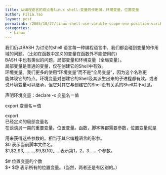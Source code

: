 ```yaml
---
title: 从编程语言的观点看linux shell-变量的作用域，环境变量，位置变量
author: Filia.Tao
layout: post
permalink: /2005/10/27/linux-shell-use-varible-scope-env-position-varible/
categories:
  - Linux
---
```

<div>
  我们仍以BASH 为讨论的shell 语言每一种编程语言中，我们都会碰到变量的作用域的问题。（比如在函数中定义的变量在函数外不能使用的)<br /> BASH 中也有类似的问题，局部变量和环境变量（全局变量）。<br /> 局部变量是普通的变量，仅在创建它的Shell中有效。<br /> 环境变量。我们更多的使用“环境变量”而不是“全局变量”，因为这个名称更<br /> 能体现它的特点。环境变量对创建它的Shell及其派生出来的子进程都有效。或者说环境变量可以继承，但它对其它与创建它的Shell没有关系的Shell并不可见。 </p> 
  
  <p>
    声明环境变量：declare -x 变量名＝值
  </p>
  
  <p>
    export 变量名＝值
  </p>
  
  <p>
    export<br /> 已经定义的局部变量名<br /> 在谈谈另一类的重要变量，位置变量。函数，脚本等都需要参数，位置变量就是
  </p>
  
  <p>
    用来获得这些参数的。相当于其它编程语言的形参。<br /> $0 表示当前脚本文件名。<br /> $1,$2,$3,&#8230;&#8230;..,$9,${10},&#8230;. 表示第1，2，3&#8230;&#8230;.个参数。
  </p>
  
  <p>
    $# 位置变量的个数<br /> $* $@ 表示所有的位置变量。（当然，两者还是有区别的。）
  </p>
</div>

<img height="1" src="http://c.services.spaces.live.com/CollectionWebService/c.gif?space=why-gudu&#038;page=RSS%3a+%e4%bb%8e%e7%bc%96%e7%a8%8b%e8%af%ad%e8%a8%80%e7%9a%84%e8%a7%82%e7%82%b9%e7%9c%8blinux+shell-%e5%8f%98%e9%87%8f%e7%9a%84%e4%bd%9c%e7%94%a8%e5%9f%9f%ef%bc%8c%e7%8e%af%e5%a2%83%e5%8f%98%e9%87%8f%ef%bc%8c%e4%bd%8d%e7%bd%ae%e5%8f%98%e9%87%8f&#038;referrer=" width="1" border="0" /><img height="1" src="http://c.live.com/c.gif?NC=31263&#038;NA=1149&#038;PI=73329&#038;RF=&#038;DI=3919&#038;PS=85545&#038;TP=why-gudu.spaces.live.com&#038;GT1=why-gudu%3b2052" width="1" />
